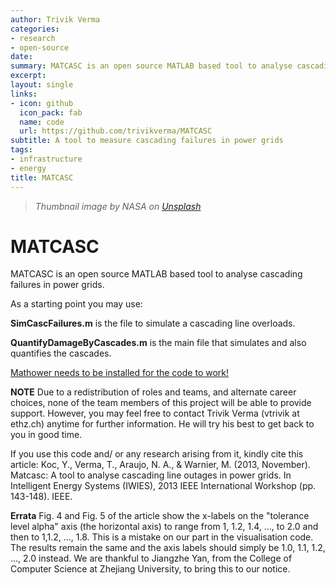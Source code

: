 ```yaml
---
author: Trivik Verma
categories:
- research
- open-source
date: 
summary: MATCASC is an open source MATLAB based tool to analyse cascading failures in power grids.
excerpt: 
layout: single
links:
- icon: github
  icon_pack: fab
  name: code
  url: https://github.com/trivikverma/MATCASC
subtitle: A tool to measure cascading failures in power grids
tags:
- infrastructure
- energy
title: MATCASC
---
```


> *Thumbnail image by NASA on [Unsplash](https://unsplash.com/)*

# MATCASC
MATCASC is an open source MATLAB based tool to analyse cascading failures in power grids.

As a starting point you may use:

**SimCascFailures.m** is the file to simulate a cascading line overloads.

**QuantifyDamageByCascades.m** is the main file that simulates and also quantifies the cascades. 

[Mathower needs to be installed for the code to work!](http://www.pserc.cornell.edu/matpower/)

**NOTE**
Due to a redistribution of roles and teams, and alternate career choices, none of the team members of this project will be able to provide support. However, you may feel free to contact Trivik Verma (vtrivik at ethz.ch) anytime for further information. He will try his best to get back to you in good time. 


If you use this code and/ or any research arising from it, kindly cite this article:
Koc, Y., Verma, T., Araujo, N. A., & Warnier, M. (2013, November). Matcasc: A tool to analyse cascading line outages in power grids. In Intelligent Energy Systems (IWIES), 2013 IEEE International Workshop (pp. 143-148). IEEE.

**Errata**
Fig. 4 and Fig. 5 of the article show the x-labels on the "tolerance level alpha" axis (the horizontal axis) to range from 1, 1.2, 1.4, ..., to 2.0 and then to 1,1.2, ..., 1.8. This is a mistake on our part in the visualisation code. The results remain the same and the axis labels should simply be 1.0, 1.1, 1.2, ..., 2.0 instead. We are thankful to Jiangzhe Yan, from the College of Computer Science at Zhejiang University, to bring this to our notice. 